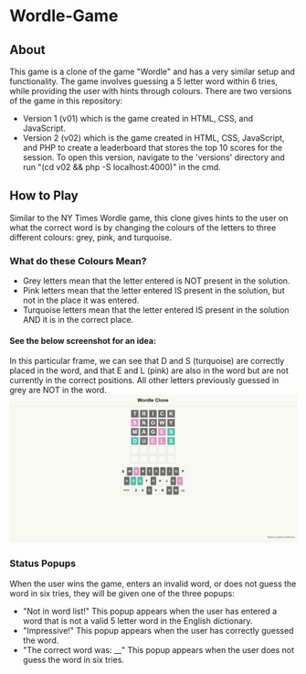 # Wordle-Game

## About
This game is a clone of the game "Wordle" and has a very similar setup and functionality. The game involves guessing a 5 letter word within 6 tries, while providing the user with hints through colours.
There are two versions of the game in this repository:
- Version 1 (v01) which is the game created in HTML, CSS, and JavaScript.
- Version 2 (v02) which is the game created in HTML, CSS, JavaScript, and PHP to create a leaderboard that stores the top 10 scores for the session. To open this version, navigate to the 'versions' directory and run "(cd v02 && php -S localhost:4000)" in the cmd.

## How to Play
Similar to the NY Times Wordle game, this clone gives hints to the user on what the correct word is by changing the colours of the letters to three different colours: grey, pink, and turquoise.

### What do these Colours Mean?
- Grey letters mean that the letter entered is NOT present in the solution.
- Pink letters mean that the letter entered IS present in the solution, but not in the place it was entered.
- Turquoise letters mean that the letter entered IS present in the solution AND it is in the correct place.

#### See the below screenshot for an idea:
In this particular frame, we can see that D and S (turquoise) are correctly placed in the word, and that E and L (pink) are also in the word but are not currently in the correct positions. All other letters previously guessed in grey are NOT in the word.
![alt text](docs/design_system/gameplay.PNG)

### Status Popups
When the user wins the game, enters an invalid word, or does not guess the word in six tries, they will be given one of the three popups:
- "Not in word list!" This popup appears when the user has entered a word that is not a valid 5 letter word in the English dictionary.
- "Impressive!" This popup appears when the user has correctly guessed the word.
- "The correct word was: __" This popup appears when the user does not guess the word in six tries.
